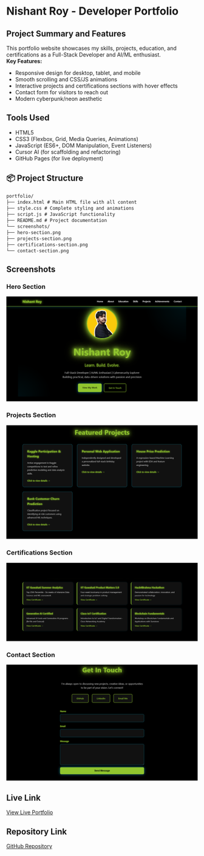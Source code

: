 # Nishant Roy - Developer Portfolio

## Project Summary and Features
This portfolio website showcases my skills, projects, education, and certifications as a Full-Stack Developer and AI/ML enthusiast.  
**Key Features:**
- Responsive design for desktop, tablet, and mobile
- Smooth scrolling and CSS/JS animations
- Interactive projects and certifications sections with hover effects
- Contact form for visitors to reach out
- Modern cyberpunk/neon aesthetic

## Tools Used
- HTML5
- CSS3 (Flexbox, Grid, Media Queries, Animations)
- JavaScript (ES6+, DOM Manipulation, Event Listeners)
- Cursor AI (for scaffolding and refactoring)
- GitHub Pages (for live deployment)

## 📦 Project Structure
```
portfolio/
├── index.html # Main HTML file with all content
├── style.css # Complete styling and animations
├── script.js # JavaScript functionality
├── README.md # Project documentation
└── screenshots/
├── hero-section.png
├── projects-section.png
├── certifications-section.png
└── contact-section.png
```

## Screenshots

### Hero Section
![Hero Section](screenshots/hero-section.png)

### Projects Section
![Projects Section](screenshots/projects-section.png)

### Certifications Section
![Certifications](screenshots/certifications-section.png)

### Contact Section
![Contact Section](screenshots/contact-section.png)

## Live Link
[View Live Portfolio](https://nishantroy449.github.io/nishant-portfolio/)

## Repository Link
[GitHub Repository](https://github.com/nishantroy449/nishant-portfolio)
